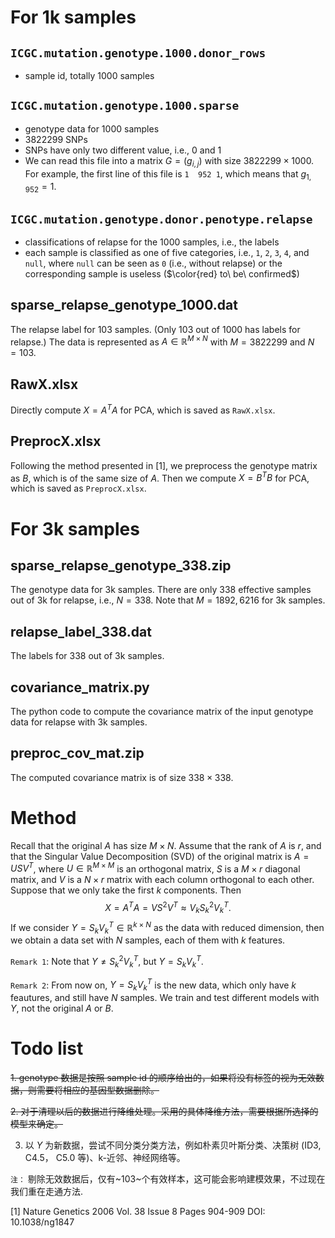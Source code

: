 
# For 1k samples
## `ICGC.mutation.genotype.1000.donor_rows`
- sample id, totally $1000$ samples

## `ICGC.mutation.genotype.1000.sparse`
- genotype data for $1000$ samples
- $3822299$ SNPs
- SNPs have only two different value, i.e., $0$ and $1$
- We can read this file into a matrix $G= (g_{i, j})$ with size $3822299 \times 1000$. For example, the first line of this file is `1  952 1`, which means that $g_{1, 952} = 1$.

## `ICGC.mutation.genotype.donor.penotype.relapse`

- classifications of relapse for the $1000$ samples, i.e., the labels
- each sample is classified as one of five categories, i.e., `1`, `2`, `3`, `4`, and `null`, where `null` can be seen as `0` (i.e., without relapse) or the corresponding sample is useless ($\color{red} to\ be\ confirmed$)

## sparse_relapse_genotype_1000.dat
The relapse label for $103$ samples. (Only $103$ out of $1000$ has labels for relapse.) The data is represented as $A\in\mathbb{R}^{M\times N}$ with $M=3822299$ and $N=103$.

## RawX.xlsx
Directly compute $X = A^TA$ for PCA, which is saved as `RawX.xlsx`.

## PreprocX.xlsx
Following the method presented in [1], we preprocess the genotype matrix as $B$, which is of the same size of $A$. Then we compute $X = B^TB$ for PCA, which is saved as `PreprocX.xlsx`.

# For 3k samples

## sparse_relapse_genotype_338.zip
The genotype data for 3k samples. There are only $338$ effective samples out of 3k for relapse, i.e., $N=338$.  Note that $M = 1892,6216$ for 3k samples.

## relapse_label_338.dat
The labels for $338$ out of 3k samples.

## covariance_matrix.py

The python code to compute the covariance matrix of the input genotype data for relapse with 3k samples. 

## preproc_cov_mat.zip

The computed covariance matrix is of size $338\times 338$.

# Method

Recall that the original $A$ has size $M\times N$. Assume that the rank of $A$ is $r$, and that the Singular Value Decomposition (SVD) of the original matrix is $A = USV^T$, where $U\in\mathbb{R}^{M\times M}$ is an orthogonal matrix, $S$ is a $M\times r$ diagonal matrix, and $V$ is a $N\times r$ matrix with each column orthogonal to each other. Suppose that we only take the first $k$ components. Then $$X  = A^TA = VS^2V^T \approx V_k S_k^2V_k^T.$$ If we consider $Y = S_kV_k^T\in \mathbb{R}^{k\times N}$ as the data with reduced dimension, then we obtain a data set with $N$ samples, each of them with $k$ features.

`Remark 1`: Note that $Y\neq S_k^2V_k^T$, but $Y = S_kV_k^T$.

`Remark 2`: From now on, $Y = S_kV_k^T$ is the new data, which only have $k$ feautures, and still have $N$ samples. We train and test different models with $Y$, not the original $A$ or $B$.

# Todo list

~~1. genotype 数据是按照 sample id 的顺序给出的，如果将没有标签的视为无效数据，则需要将相应的基因型数据删除。~~

~~2. 对于清理以后的数据进行降维处理。采用的具体降维方法，需要根据所选择的模型来确定。~~

3. 以 $Y$ 为新数据，尝试不同分类分类方法，例如朴素贝叶斯分类、决策树 (ID3, C4.5， C5.0 等)、k-近邻、神经网络等。

`注：`  剔除无效数据后，仅有~103~个有效样本，这可能会影响建模效果，不过现在我们重在走通方法.

[1] Nature Genetics 2006 Vol. 38 Issue 8 Pages 904-909 DOI: 10.1038/ng1847